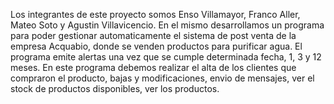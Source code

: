 Los integrantes de este proyecto somos Enso Villamayor, Franco Aller, Mateo Soto y Agustin Villavicencio.
En el mismo desarrollamos un programa para poder gestionar automaticamente el sistema de post venta de la empresa Acquabio, 
donde se venden productos para purificar agua.
El programa emite alertas una vez que se cumple determinada fecha, 1, 3 y 12 meses.
En este programa debemos realizar el alta de los clientes que compraron el producto, bajas y modificaciones,
envio de mensajes, ver el stock de productos disponibles, ver los productos.